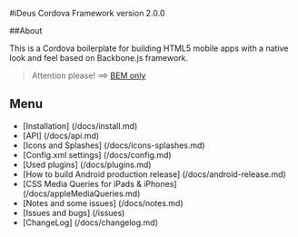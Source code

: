 #iDeus Cordova Framework
version 2.0.0

##About

This is a Cordova boilerplate for building HTML5 mobile apps with a native look and feel based on Backbone.js framework.

> Attention please! ==> [BEM only](https://github.com/ideus-team/guidelines/blob/master/frontend/bem.md)

## Menu
- [Installation] (/docs/install.md)
- [API] (/docs/api.md)
- [Icons and Splashes] (/docs/icons-splashes.md)
- [Config.xml settings] (/docs/config.md)
- [Used plugins] (/docs/plugins.md)
- [How to build Android production release] (/docs/android-release.md)
- [CSS Media Queries for iPads & iPhones] (/docs/appleMediaQueries.md)
- [Notes and some issues] (/docs/notes.md)
- [Issues and bugs] (/issues)
- [ChangeLog] (/docs/changelog.md)
